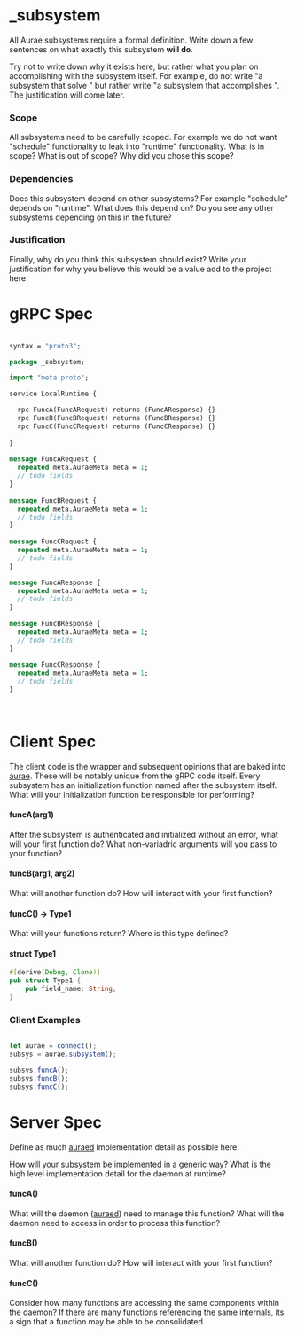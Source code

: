 # _subsystem
  
  All Aurae subsystems require a formal definition. Write down a few sentences on what exactly this subsystem **will do**. 

  Try not to write down why it exists here, but rather what you plan on accomplishing with the subsystem itself. 
  For example, do not write "a subsystem that solve <thing>" but rather write "a subsystem that accomplishes <thing>".
  The justification will come later. 

### Scope
  
  All subsystems need to be carefully scoped. For example we do not want "schedule" functionality to leak into "runtime" functionality.
  What is in scope? What is out of scope? Why did you chose this scope?

### Dependencies 
  
  Does this subsystem depend on other subsystems? For example "schedule" depends on "runtime".
  What does this depend on? Do you see any other subsystems depending on this in the future?

### Justification
  
  Finally, why do you think this subsystem should exist? Write your justification for why you believe this would be a value add to the project here.

# gRPC Spec
  
```proto
  
syntax = "proto3";

package _subsystem;

import "meta.proto";

service LocalRuntime {

  rpc FuncA(FuncARequest) returns (FuncAResponse) {}
  rpc FuncB(FuncBRequest) returns (FuncBResponse) {}
  rpc FuncC(FuncCRequest) returns (FuncCResponse) {}
  
}
  
message FuncARequest {
  repeated meta.AuraeMeta meta = 1;
  // todo fields
}
  
message FuncBRequest {
  repeated meta.AuraeMeta meta = 1;
  // todo fields
}
  
message FuncCRequest {
  repeated meta.AuraeMeta meta = 1;
  // todo fields
}

message FuncAResponse {
  repeated meta.AuraeMeta meta = 1;
  // todo fields
}
  
message FuncBResponse {
  repeated meta.AuraeMeta meta = 1;
  // todo fields
}
  
message FuncCResponse {
  repeated meta.AuraeMeta meta = 1;
  // todo fields
}  
  
  
```
  
  
# Client Spec

  The client code is the wrapper and subsequent opinions that are baked into [aurae](https://github.com/aurae-runtime/aurae). These will be notably unique from the gRPC code itself.
  Every subsystem has an initialization function named after the subsystem itself. What will your initialization function be responsible for performing?

#### funcA(arg1)

  After the subsystem is authenticated and initialized without an error, what will your first function do? What non-variadric arguments will you pass to your function?

#### funcB(arg1, arg2)

  What will another function do? How will interact with your first function?

#### funcC() -> Type1

  What will your functions return? Where is this type defined?

#### struct Type1

```rust
#[derive(Debug, Clone)]
pub struct Type1 {
    pub field_name: String,
}

```

### Client Examples

```TypeScript

let aurae = connect();
subsys = aurae.subsystem();

subsys.funcA();
subsys.funcB();
subsys.funcC();


```
  
# Server Spec

Define as much [auraed](https://github.com/aurae-runtime/auraed) implementation detail as possible here.  
  
How will your subsystem be implemented in a generic way? What is the high level implementation detail for the daemon at runtime?
  
#### funcA()

  What will the daemon ([auraed](https://github.com/aurae-runtime/auraed)) need to manage this function?
  What will the daemon need to access in order to process this function?

#### funcB()

  What will another function do? How will interact with your first function?

#### funcC()

  Consider how many functions are accessing the same components within the daemon? If there are many functions referencing the same internals, its a sign that a function may be able to be consolidated.
  
  
